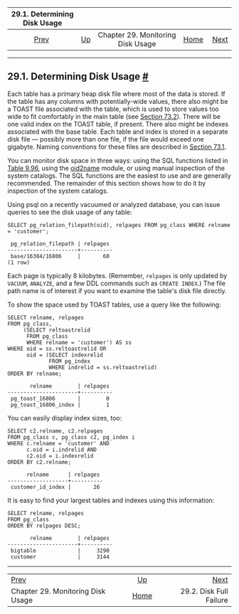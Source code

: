 <!--?xml version="1.0" encoding="UTF-8" standalone="no"?-->

|                 29.1. Determining Disk Usage                |                                                          |                                   |                                                       |                                                   |
| :---------------------------------------------------------: | :------------------------------------------------------- | :-------------------------------: | ----------------------------------------------------: | ------------------------------------------------: |
| [Prev](diskusage.html "Chapter 29. Monitoring Disk Usage")  | [Up](diskusage.html "Chapter 29. Monitoring Disk Usage") | Chapter 29. Monitoring Disk Usage | [Home](index.html "PostgreSQL 17devel Documentation") |  [Next](disk-full.html "29.2. Disk Full Failure") |

***

## 29.1. Determining Disk Usage [#](#DISK-USAGE)

Each table has a primary heap disk file where most of the data is stored. If the table has any columns with potentially-wide values, there also might be a TOAST file associated with the table, which is used to store values too wide to fit comfortably in the main table (see [Section 73.2](storage-toast.html "73.2. TOAST")). There will be one valid index on the TOAST table, if present. There also might be indexes associated with the base table. Each table and index is stored in a separate disk file — possibly more than one file, if the file would exceed one gigabyte. Naming conventions for these files are described in [Section 73.1](storage-file-layout.html "73.1. Database File Layout").

You can monitor disk space in three ways: using the SQL functions listed in [Table 9.96](functions-admin.html#FUNCTIONS-ADMIN-DBSIZE "Table 9.96. Database Object Size Functions"), using the [oid2name](oid2name.html "oid2name") module, or using manual inspection of the system catalogs. The SQL functions are the easiest to use and are generally recommended. The remainder of this section shows how to do it by inspection of the system catalogs.

Using psql on a recently vacuumed or analyzed database, you can issue queries to see the disk usage of any table:

    SELECT pg_relation_filepath(oid), relpages FROM pg_class WHERE relname = 'customer';

     pg_relation_filepath | relpages
    ----------------------+----------
     base/16384/16806     |       60
    (1 row)

Each page is typically 8 kilobytes. (Remember, `relpages` is only updated by `VACUUM`, `ANALYZE`, and a few DDL commands such as `CREATE INDEX`.) The file path name is of interest if you want to examine the table's disk file directly.

To show the space used by TOAST tables, use a query like the following:

    SELECT relname, relpages
    FROM pg_class,
         (SELECT reltoastrelid
          FROM pg_class
          WHERE relname = 'customer') AS ss
    WHERE oid = ss.reltoastrelid OR
          oid = (SELECT indexrelid
                 FROM pg_index
                 WHERE indrelid = ss.reltoastrelid)
    ORDER BY relname;

           relname        | relpages
    ----------------------+----------
     pg_toast_16806       |        0
     pg_toast_16806_index |        1

You can easily display index sizes, too:

    SELECT c2.relname, c2.relpages
    FROM pg_class c, pg_class c2, pg_index i
    WHERE c.relname = 'customer' AND
          c.oid = i.indrelid AND
          c2.oid = i.indexrelid
    ORDER BY c2.relname;

          relname      | relpages
    -------------------+----------
     customer_id_index |       26

It is easy to find your largest tables and indexes using this information:

    SELECT relname, relpages
    FROM pg_class
    ORDER BY relpages DESC;

           relname        | relpages
    ----------------------+----------
     bigtable             |     3290
     customer             |     3144

***

|                                                             |                                                          |                                                   |
| :---------------------------------------------------------- | :------------------------------------------------------: | ------------------------------------------------: |
| [Prev](diskusage.html "Chapter 29. Monitoring Disk Usage")  | [Up](diskusage.html "Chapter 29. Monitoring Disk Usage") |  [Next](disk-full.html "29.2. Disk Full Failure") |
| Chapter 29. Monitoring Disk Usage                           |   [Home](index.html "PostgreSQL 17devel Documentation")  |                           29.2. Disk Full Failure |

